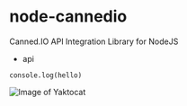 # node-cannedio
Canned.IO API Integration Library for NodeJS

- api

```
console.log(hello)
```

![Image of Yaktocat](https://github.com/cannedio/node-cannedio/tree/master/lib/images/steps.jpg)

